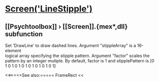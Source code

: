 # [Screen('LineStipple')](Screen-LineStipple) 
## [[Psychtoolbox]] &#8250; [[Screen]].{mex*,dll} subfunction


Set 'DrawLine' to draw dashed lines.  Argument "stippleArray" is a 16-element  
logical array specifying the stipple pattern. Argument "factor"  scales the  
pattern by an integer mutiple.  By default, factor is 1 and stipplePattern is [0  
1 0 1 0 1 0 1 0 1 0 1 0 1 0 1]  


<<=====See also:=====
FrameRect
<<